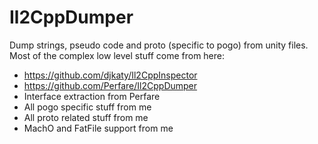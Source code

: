 # Il2CppDumper

Dump strings, pseudo code and proto (specific to pogo) from unity files.  
Most of the complex low level stuff come from here:  
 - https://github.com/djkaty/Il2CppInspector
 - https://github.com/Perfare/Il2CppDumper
 - Interface extraction from Perfare
 - All pogo specific stuff from me
 - All proto related stuff from me
 - MachO and FatFile support from me